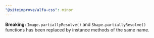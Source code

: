 ```yaml
---
"@siteimprove/alfa-css": minor
---
```


**Breaking:** `Image.partiallyResolve()` and `Shape.partiallyResolve()` functions has been replaced by instance methods of the same name.
